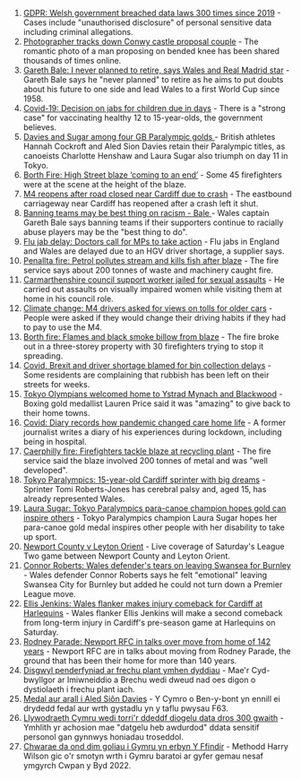 1. [GDPR: Welsh government breached data laws 300 times since 2019](https://www.bbc.co.uk/news/uk-wales-politics-58395974?at_medium=RSS&at_campaign=KARANGA) - Cases include "unauthorised disclosure" of personal sensitive data including criminal allegations.
2. [Photographer tracks down Conwy castle proposal couple](https://www.bbc.co.uk/news/uk-wales-58447559?at_medium=RSS&at_campaign=KARANGA) - The romantic photo of a man proposing on bended knee has been shared thousands of times online.
3. [Gareth Bale: I never planned to retire, says Wales and Real Madrid star](https://www.bbc.co.uk/sport/football/58447549?at_medium=RSS&at_campaign=KARANGA) - Gareth Bale says he "never planned" to retire as he aims to put doubts about his future to one side and lead Wales to a first World Cup since 1958.
4. [Covid-19: Decision on jabs for children due in days](https://www.bbc.co.uk/news/health-58445499?at_medium=RSS&at_campaign=KARANGA) - There is a "strong case" for vaccinating healthy 12 to 15-year-olds, the government believes.
5. [Davies and Sugar among four GB Paralympic golds ](https://www.bbc.co.uk/sport/disability-sport/58445274?at_medium=RSS&at_campaign=KARANGA) - British athletes Hannah Cockroft and Aled Sion Davies retain their Paralympic titles, as canoeists Charlotte Henshaw and Laura Sugar also triumph on day 11 in Tokyo.
6. [Borth Fire: High Street blaze ‘coming to an end’](https://www.bbc.co.uk/news/uk-wales-58439503?at_medium=RSS&at_campaign=KARANGA) - Some 45 firefighters were at the scene at the height of the blaze.
7. [M4 reopens after road closed near Cardiff due to crash](https://www.bbc.co.uk/news/uk-wales-58447214?at_medium=RSS&at_campaign=KARANGA) - The eastbound carriageway near Cardiff has reopened after a crash left it shut.
8. [Banning teams may be best thing on racism - Bale ](https://www.bbc.co.uk/sport/football/58447519?at_medium=RSS&at_campaign=KARANGA) - Wales captain Gareth Bale says banning teams if their supporters continue to racially abuse players may be the "best thing to do".
9. [Flu jab delay: Doctors call for MPs to take action](https://www.bbc.co.uk/news/health-58446539?at_medium=RSS&at_campaign=KARANGA) - Flu jabs in England and Wales are delayed due to an HGV driver shortage, a supplier says.
10. [Penallta fire: Petrol pollutes stream and kills fish after blaze](https://www.bbc.co.uk/news/uk-wales-58437665?at_medium=RSS&at_campaign=KARANGA) - The fire service says about 200 tonnes of waste and machinery caught fire.
11. [Carmarthenshire council support worker jailed for sexual assaults](https://www.bbc.co.uk/news/uk-wales-58439502?at_medium=RSS&at_campaign=KARANGA) - He carried out assaults on visually impaired women while visiting them at home in his council role.
12. [Climate change: M4 drivers asked for views on tolls for older cars](https://www.bbc.co.uk/news/uk-wales-58424221?at_medium=RSS&at_campaign=KARANGA) - People were asked if they would change their driving habits if they had to pay to use the M4.
13. [Borth fire: Flames and black smoke billow from blaze](https://www.bbc.co.uk/news/uk-wales-58439504?at_medium=RSS&at_campaign=KARANGA) - The fire broke out in a three-storey property with 30 firefighters trying to stop it spreading.
14. [Covid, Brexit and driver shortage blamed for bin collection delays](https://www.bbc.co.uk/news/uk-wales-58440236?at_medium=RSS&at_campaign=KARANGA) - Some residents are complaining that rubbish has been left on their streets for weeks.
15. [Tokyo Olympians welcomed home to Ystrad Mynach and Blackwood](https://www.bbc.co.uk/news/uk-wales-58442009?at_medium=RSS&at_campaign=KARANGA) - Boxing gold medallist Lauren Price said it was "amazing" to give back to their home towns.
16. [Covid: Diary records how pandemic changed care home life](https://www.bbc.co.uk/news/uk-wales-58429748?at_medium=RSS&at_campaign=KARANGA) - A former journalist writes a diary of his experiences during lockdown, including being in hospital.
17. [Caerphilly fire: Firefighters tackle blaze at recycling plant](https://www.bbc.co.uk/news/uk-wales-58425928?at_medium=RSS&at_campaign=KARANGA) - The fire service said the blaze involved 200 tonnes of metal and was "well developed".
18. [Tokyo Paralympics: 15-year-old Cardiff sprinter with big dreams](https://www.bbc.co.uk/news/uk-wales-58421065?at_medium=RSS&at_campaign=KARANGA) - Sprinter Tomi Roberts-Jones has cerebral palsy and, aged 15, has already represented Wales.
19. [Laura Sugar: Tokyo Paralympics para-canoe champion hopes gold can inspire others](https://www.bbc.co.uk/sport/disability-sport/58449286?at_medium=RSS&at_campaign=KARANGA) - Tokyo Paralympics champion Laura Sugar hopes her para-canoe gold medal inspires other people with her disability to take up sport.
20. [Newport County v Leyton Orient](https://www.bbc.co.uk/sport/football/58365721?at_medium=RSS&at_campaign=KARANGA) - Live coverage of Saturday's League Two game between Newport County and Leyton Orient.
21. [Connor Roberts: Wales defender's tears on leaving Swansea for Burnley](https://www.bbc.co.uk/sport/football/58443169?at_medium=RSS&at_campaign=KARANGA) - Wales defender Connor Roberts says he felt "emotional" leaving Swansea City for Burnley but added he could not turn down a Premier League move.
22. [Ellis Jenkins: Wales flanker makes injury comeback for Cardiff at Harlequins](https://www.bbc.co.uk/sport/rugby-union/58431874?at_medium=RSS&at_campaign=KARANGA) - Wales flanker Ellis Jenkins will make a second comeback from long-term injury in Cardiff's pre-season game at Harlequins on Saturday.
23. [Rodney Parade: Newport RFC in talks over move from home of 142 years](https://www.bbc.co.uk/sport/rugby-union/58448023?at_medium=RSS&at_campaign=KARANGA) - Newport RFC are in talks about moving from Rodney Parade, the ground that has been their home for more than 140 years.
24. [Disgwyl penderfyniad ar frechu plant ymhen dyddiau](https://www.bbc.co.uk/newyddion/58438336?at_medium=RSS&at_campaign=KARANGA) - Mae'r Cyd-bwyllgor ar Imiwneiddio a Brechu wedi dweud nad oes digon o dystiolaeth i frechu plant iach.
25. [Medal aur arall i Aled Siôn Davies](https://www.bbc.co.uk/newyddion/58446894?at_medium=RSS&at_campaign=KARANGA) - Y Cymro o Ben-y-bont yn ennill ei drydedd fedal aur wrth gystadlu yn y taflu pwysau F63.
26. [Llywodraeth Cymru wedi torri'r ddeddf diogelu data dros 300 gwaith](https://www.bbc.co.uk/newyddion/58412884?at_medium=RSS&at_campaign=KARANGA) - Ymhlith yr achosion mae "datgelu heb awdurdod" ddata sensitif personol gan gynnwys honiadau troseddol.
27. [Chwarae da ond dim goliau i Gymru yn erbyn Y Ffindir](https://www.bbc.co.uk/newyddion/58415167?at_medium=RSS&at_campaign=KARANGA) - Methodd Harry Wilson gic o'r smotyn wrth i Gymru baratoi ar gyfer gemau nesaf ymgyrch Cwpan y Byd 2022.
